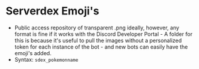 # Serverdex Emoji's

- Public access repository of transparent .png ideally, however, any format is fine if it works with the Discord Developer Portal - A folder for this is because it's useful to pull the images without a personalized token for each instance of the bot - and new bots can easily have the emoji's added. 
- Syntax: ```sdex_pokemonname```
